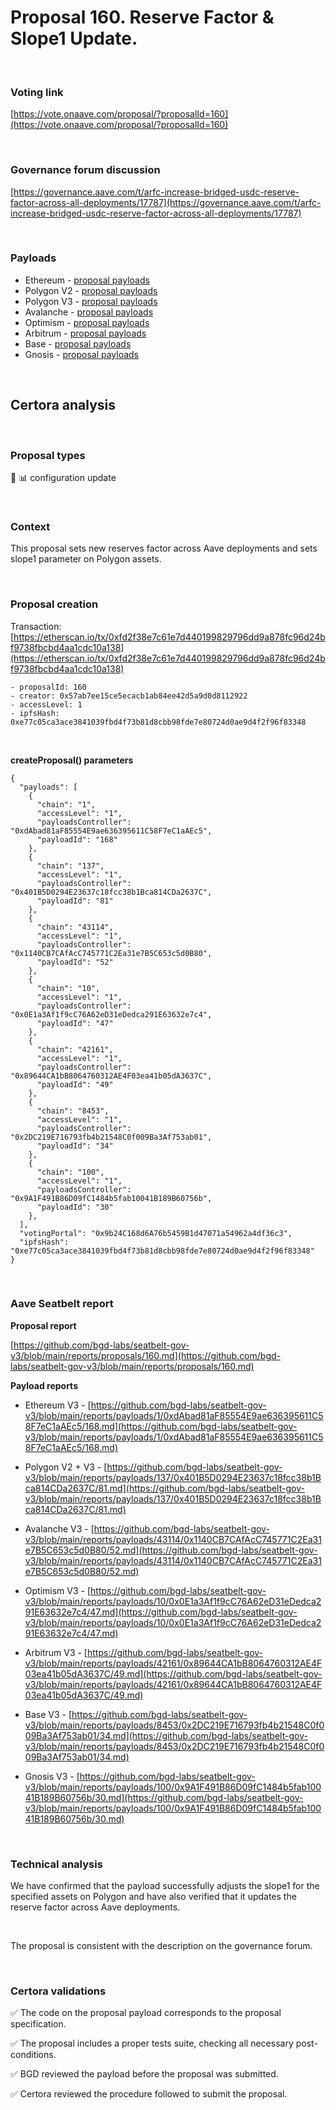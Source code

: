 # Proposal 160. Reserve Factor & Slope1 Update.

<br>

### Voting link

[https://vote.onaave.com/proposal/?proposalId=160](https://vote.onaave.com/proposal/?proposalId=160)

<br>

### Governance forum discussion

[https://governance.aave.com/t/arfc-increase-bridged-usdc-reserve-factor-across-all-deployments/17787](https://governance.aave.com/t/arfc-increase-bridged-usdc-reserve-factor-across-all-deployments/17787)

<br>

### Payloads

* Ethereum - [proposal payloads](https://etherscan.io/address/0xaE1B4Eb6639Ef92c7f083F61040e95df98aAb0CE#code#F1#L1)
* Polygon V2 - [proposal payloads](https://polygonscan.com/address/0xDF266CC79F409186D073cABDbFCF136652A19d53#code#F1#L1)
* Polygon V3 - [proposal payloads](https://polygonscan.com/address/0xf89027372C7f1a186821B9ff8a998b8BeAEcC991#code#F1#L1)
* Avalanche - [proposal payloads](https://snowtrace.io/address/0xdDce535e5a25F237A085eb81020951870E669982/contract/43114/code)
* Optimism - [proposal payloads](https://optimistic.etherscan.io/address/0xDC2eC885bF5d9dE4D1E258F13bcA78b524cF8212#code#F1#L1)
* Arbitrum - [proposal payloads](https://arbiscan.io/address/0x04F987Ed96Fa85d31CC78c9353D1668eb3FE85b4#code#F1#L1)
* Base - [proposal payloads](https://basescan.org/address/0xA7972711D0e4dee81B2a9ef31E13B77610Ac428B#code#F1#L1)
* Gnosis - [proposal payloads](https://gnosisscan.io/address/0x9f964a4Be706dbd3DF1E8D54978cb314D0C1a5BB#code#F1#L1)

<br>

## Certora analysis

<br>

### Proposal types

:wrench: :bar_chart: configuration update

<br>

### Context

This proposal sets new reserves factor across Aave deployments and sets slope1 parameter on Polygon assets.

<br>

### Proposal creation

Transaction: [https://etherscan.io/tx/0xfd2f38e7c61e7d440199829796dd9a878fc96d24bf9738fbcbd4aa1cdc10a138](https://etherscan.io/tx/0xfd2f38e7c61e7d440199829796dd9a878fc96d24bf9738fbcbd4aa1cdc10a138)

```
- proposalId: 160
- creator: 0x57ab7ee15ce5ecacb1ab84ee42d5a9d0d8112922
- accessLevel: 1
- ipfsHash: 0xe77c05ca3ace3841039fbd4f73b81d8cbb98fde7e80724d0ae9d4f2f96f83348
```

<br>

**createProposal() parameters**

```
{
  "payloads": [ 
    { 
      "chain": "1", 
      "accessLevel": "1", 
      "payloadsController": "0xdAbad81aF85554E9ae636395611C58F7eC1aAEc5", 
      "payloadId": "168" 
    }, 
    { 
      "chain": "137", 
      "accessLevel": "1", 
      "payloadsController": "0x401B5D0294E23637c18fcc38b1Bca814CDa2637C", 
      "payloadId": "81" 
    }, 
    { 
      "chain": "43114", 
      "accessLevel": "1", 
      "payloadsController": "0x1140CB7CAfAcC745771C2Ea31e7B5C653c5d0B80", 
      "payloadId": "52" 
    }, 
    { 
      "chain": "10", 
      "accessLevel": "1", 
      "payloadsController": "0x0E1a3Af1f9cC76A62eD31eDedca291E63632e7c4", 
      "payloadId": "47" 
    }, 
    { 
      "chain": "42161", 
      "accessLevel": "1", 
      "payloadsController": "0x89644CA1bB8064760312AE4F03ea41b05dA3637C", 
      "payloadId": "49" 
    }, 
    { 
      "chain": "8453", 
      "accessLevel": "1", 
      "payloadsController": "0x2DC219E716793fb4b21548C0f009Ba3Af753ab01", 
      "payloadId": "34" 
    }, 
    { 
      "chain": "100", 
      "accessLevel": "1", 
      "payloadsController": "0x9A1F491B86D09fC1484b5fab10041B189B60756b", 
      "payloadId": "30" 
    }, 
  ], 
  "votingPortal": "0x9b24C168d6A76b5459B1d47071a54962a4df36c3", 
  "ipfsHash": "0xe77c05ca3ace3841039fbd4f73b81d8cbb98fde7e80724d0ae9d4f2f96f83348" 
}
```

<br>

### Aave Seatbelt report

**Proposal report**

[https://github.com/bgd-labs/seatbelt-gov-v3/blob/main/reports/proposals/160.md](https://github.com/bgd-labs/seatbelt-gov-v3/blob/main/reports/proposals/160.md)

**Payload reports**

* Ethereum V3 - [https://github.com/bgd-labs/seatbelt-gov-v3/blob/main/reports/payloads/1/0xdAbad81aF85554E9ae636395611C58F7eC1aAEc5/168.md](https://github.com/bgd-labs/seatbelt-gov-v3/blob/main/reports/payloads/1/0xdAbad81aF85554E9ae636395611C58F7eC1aAEc5/168.md)

* Polygon V2 + V3 - [https://github.com/bgd-labs/seatbelt-gov-v3/blob/main/reports/payloads/137/0x401B5D0294E23637c18fcc38b1Bca814CDa2637C/81.md](https://github.com/bgd-labs/seatbelt-gov-v3/blob/main/reports/payloads/137/0x401B5D0294E23637c18fcc38b1Bca814CDa2637C/81.md)

* Avalanche V3 - [https://github.com/bgd-labs/seatbelt-gov-v3/blob/main/reports/payloads/43114/0x1140CB7CAfAcC745771C2Ea31e7B5C653c5d0B80/52.md](https://github.com/bgd-labs/seatbelt-gov-v3/blob/main/reports/payloads/43114/0x1140CB7CAfAcC745771C2Ea31e7B5C653c5d0B80/52.md)

* Optimism V3 - [https://github.com/bgd-labs/seatbelt-gov-v3/blob/main/reports/payloads/10/0x0E1a3Af1f9cC76A62eD31eDedca291E63632e7c4/47.md](https://github.com/bgd-labs/seatbelt-gov-v3/blob/main/reports/payloads/10/0x0E1a3Af1f9cC76A62eD31eDedca291E63632e7c4/47.md)

* Arbitrum V3 - [https://github.com/bgd-labs/seatbelt-gov-v3/blob/main/reports/payloads/42161/0x89644CA1bB8064760312AE4F03ea41b05dA3637C/49.md](https://github.com/bgd-labs/seatbelt-gov-v3/blob/main/reports/payloads/42161/0x89644CA1bB8064760312AE4F03ea41b05dA3637C/49.md)

* Base V3 - [https://github.com/bgd-labs/seatbelt-gov-v3/blob/main/reports/payloads/8453/0x2DC219E716793fb4b21548C0f009Ba3Af753ab01/34.md](https://github.com/bgd-labs/seatbelt-gov-v3/blob/main/reports/payloads/8453/0x2DC219E716793fb4b21548C0f009Ba3Af753ab01/34.md)

* Gnosis V3 - [https://github.com/bgd-labs/seatbelt-gov-v3/blob/main/reports/payloads/100/0x9A1F491B86D09fC1484b5fab10041B189B60756b/30.md](https://github.com/bgd-labs/seatbelt-gov-v3/blob/main/reports/payloads/100/0x9A1F491B86D09fC1484b5fab10041B189B60756b/30.md)


<br>

### Technical analysis

We have confirmed that the payload successfully adjusts the slope1 for the specified assets on Polygon and have also verified that it updates the reserve factor across Aave deployments.

<br>

The proposal is consistent with the description on the governance forum.

<br>

### Certora validations

:white_check_mark: The code on the proposal payload corresponds to the proposal specification.

:white_check_mark: The proposal includes a proper tests suite, checking all necessary post-conditions. 

:white_check_mark: BGD reviewed the payload before the proposal was submitted. 

:white_check_mark: Certora reviewed the procedure followed to submit the proposal.
